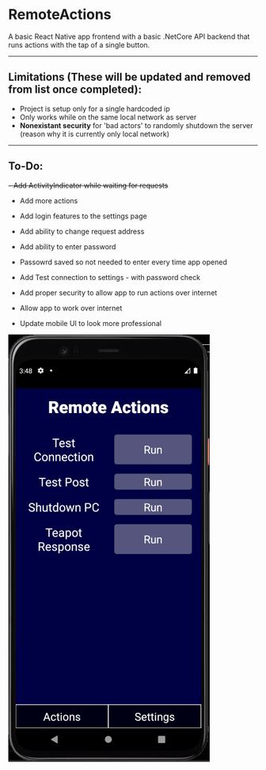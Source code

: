 # RemoteActions

A basic React Native app frontend with a basic .NetCore API backend that runs actions with the tap of a single button.

---
## Limitations (These will be updated and removed from list once completed):
- Project is setup only for a single hardcoded ip
- Only works while on the same local network as server
- **Nonexistant security** for 'bad actors' to randomly shutdown the server (reason why it is currently only local network)

---
## To-Do:
~~- Add ActivityIndicator while waiting for requests~~
- Add more actions
- Add login features to the settings page
- Add ability to change request address
- Add ability to enter password
- Passowrd saved so not needed to enter every time app opened
- Add Test connection to settings - with password check
- Add proper security to allow app to run actions over internet
- Allow app to work over internet

- Update mobile UI to look more professional

![UI view - 04/07/23](UIScreenshot.png)